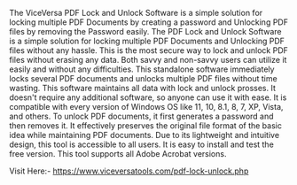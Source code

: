 The ViceVersa PDF Lock and Unlock Software is a simple solution for locking multiple PDF Documents by creating a password and Unlocking PDF files by removing the Password easily. The PDF Lock and Unlock Software is a simple solution for locking multiple PDF Documents and Unlocking PDF files without any hassle. This is the most secure way to lock and unlock PDF files without erasing any data. Both savvy and non-savvy users can utilize it easily and without any difficulties. This standalone software immediately locks several PDF documents and unlocks multiple PDF files without time wasting. This software maintains all data with lock and unlock prosses. It doesn't require any additional software, so anyone can use it with ease. It is compatible with every version of Windows OS like 11, 10, 8.1, 8, 7, XP, Vista, and others. To unlock PDF documents, it first generates a password and then removes it. It effectively preserves the original file format of the basic idea while maintaining PDF documents. Due to its lightweight and intuitive design, this tool is accessible to all users. It is easy to install and test the free version. This tool supports all Adobe Acrobat versions.

Visit Here:- https://www.viceversatools.com/pdf-lock-unlock.php

